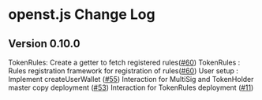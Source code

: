 # openst.js Change Log

## Version 0.10.0

TokenRules: Create a getter to fetch registered rules([#60](https://github.com/OpenSTFoundation/openst.js/pull/60))
TokenRules : Rules registration framework for registration of rules([#60](https://github.com/OpenSTFoundation/openst.js/pull/60))
User setup : Implement createUserWallet ([#55](https://github.com/OpenSTFoundation/openst.js/pull/55))
Interaction for MultiSig and TokenHolder master copy deployment ([#53](https://github.com/OpenSTFoundation/openst.js/pull/53))
Interaction for TokenRules deployment ([#11](https://github.com/OpenSTFoundation/openst.js/issues/11))